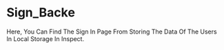 # Sign_Backe
Here, You Can Find The Sign In Page From Storing The Data Of The Users In Local Storage In Inspect.
